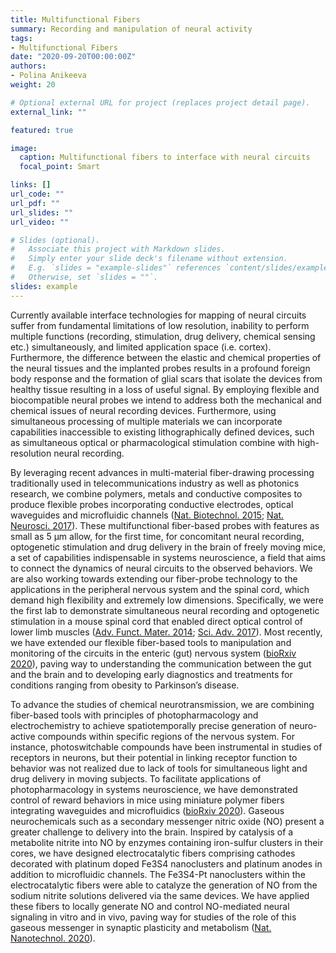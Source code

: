 ```yaml
---
title: Multifunctional Fibers
summary: Recording and manipulation of neural activity
tags:
- Multifunctional Fibers
date: "2020-09-20T00:00:00Z"
authors:
- Polina Anikeeva
weight: 20

# Optional external URL for project (replaces project detail page).
external_link: ""

featured: true

image:
  caption: Multifunctional fibers to interface with neural circuits
  focal_point: Smart

links: []
url_code: ""
url_pdf: ""
url_slides: ""
url_video: ""

# Slides (optional).
#   Associate this project with Markdown slides.
#   Simply enter your slide deck's filename without extension.
#   E.g. `slides = "example-slides"` references `content/slides/example-slides.md`.
#   Otherwise, set `slides = ""`.
slides: example
---
```


Currently available interface technologies for mapping of neural circuits suffer from fundamental limitations of low resolution, inability to perform multiple functions (recording, stimulation, drug delivery, chemical sensing etc.) simultaneously, and limited application space (i.e. cortex). Furthermore, the difference between the elastic and chemical properties of the neural tissues and the implanted probes results in a profound foreign body response and the formation of glial scars that isolate the devices from healthy tissue resulting in a loss of useful signal. By employing flexible and biocompatible neural probes we intend to address both the mechanical and chemical issues of neural recording devices. Furthermore, using simultaneous processing of multiple materials we can incorporate capabilities inaccessible to existing lithographically defined devices, such as simultaneous optical or pharmacological stimulation combine with high-resolution neural recording.


By leveraging recent advances in multi-material fiber-drawing processing traditionally used in telecommunications industry as well as photonics research, we combine polymers, metals and conductive composites to produce flexible probes incorporating conductive electrodes, optical waveguides and microfluidic channels ([Nat. Biotechnol. 2015](../../publication/canales-2015-multifunctional/); [Nat. Neurosci. 2017](../../publication/park-2017-one/)). These multifunctional fiber-based probes with features as small as 5 µm allow, for the first time, for concomitant neural recording, optogenetic stimulation and drug delivery in the brain of freely moving mice, a set of capabilities indispensable in systems neuroscience, a field that aims to connect the dynamics of neural circuits to the observed behaviors. We are also working towards extending our fiber-probe technology to the applications in the peripheral nervous system and the spinal cord, which demand high flexibility and extremely low dimensions. Specifically, we were the first lab to demonstrate simultaneous neural recording and optogenetic stimulation in a mouse spinal cord that enabled direct optical control of lower limb muscles ([Adv. Funct. Mater. 2014](../../publication/lu-2014-polymer/); [Sci. Adv. 2017](../../publication/lu-2017-flexible/)). Most recently, we have extended our flexible fiber-based tools to manipulation and monitoring of the circuits in the enteric (gut) nervous system ([bioRxiv 2020](../../publication/frank-2020-vivo/)), paving way to understanding the communication between the gut and the brain and to developing early diagnostics and treatments for conditions ranging from obesity to Parkinson’s disease.


To advance the studies of chemical neurotransmission, we are combining fiber-based tools with principles of photopharmacology and electrochemistry to achieve spatiotemporally precise generation of neuro-active compounds within specific regions of the nervous system. For instance, photoswitchable compounds have been instrumental in studies of receptors in neurons, but their potential in linking receptor function to behavior was not realized due to lack of tools for simultaneous light and drug delivery in moving subjects. To facilitate applications of photopharmacology in systems neuroscience, we have demonstrated control of reward behaviors in mice using miniature polymer fibers integrating waveguides and microfluidics ([bioRxiv 2020](../../publication/frank-2020-vivo/)). Gaseous neurochemicals such as a secondary messenger nitric oxide (NO) present a greater challenge to delivery into the brain. Inspired by catalysis of a metabolite nitrite into NO by enzymes containing iron-sulfur clusters in their cores, we have designed electrocatalytic fibers comprising cathodes decorated with platinum doped Fe3S4 nanoclusters and platinum anodes in addition to microfluidic channels. The Fe3S4-Pt nanoclusters within the electrocatalytic fibers were able to catalyze the generation of NO from the sodium nitrite solutions delivered via the same devices. We have applied these fibers to locally generate NO and control NO-mediated neural signaling in vitro and in vivo, paving way for studies of the role of this gaseous messenger in synaptic plasticity and metabolism ([Nat. Nanotechnol. 2020](../../publication/park-2020-in-situ/)).

